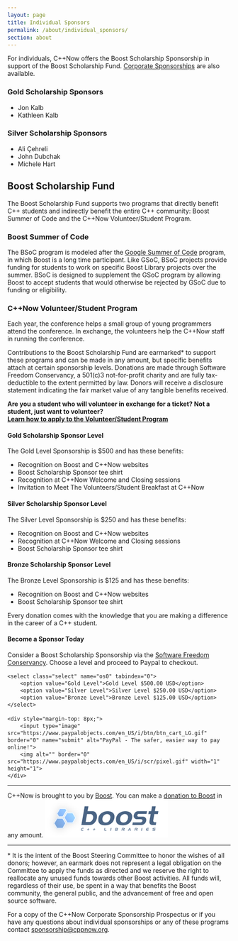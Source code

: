 ```yaml
---
layout: page
title: Individual Sponsors
permalink: /about/individual_sponsors/
section: about
---
```


For individuals, C++Now offers the Boost Scholarship Sponsorship in support of the Boost Scholarship Fund. [Corporate Sponsorships](/about/corporate_sponsors/) are also available.

### Gold Scholarship Sponsors

* Jon Kalb
* Kathleen Kalb


### Silver Scholarship Sponsors

* Ali Çehreli
* John Dubchak
* Michele Hart


## Boost Scholarship Fund

The Boost Scholarship Fund supports two programs that directly benefit C++ students and indirectly benefit the entire C++ community: Boost Summer of Code and the C++Now Volunteer/Student Program.


### Boost Summer of Code

The BSoC program is modeled after the [Google Summer of Code](https://developers.google.com/open-source/gsoc/) program, in which Boost is a long time participant. Like GSoC, BSoC projects provide funding for students to work on specific Boost Library projects over the summer. BSoC is designed to supplement the GSoC program by allowing Boost to accept students that would otherwise be rejected by GSoC due to funding or eligibility.



### C++Now Volunteer/Student Program

Each year, the conference helps a small group of young programmers attend the conference. In exchange, the volunteers help the C++Now staff in running the conference.

Contributions to the Boost Scholarship Fund are earmarked* to support these programs and can be made in any amount, but specific benefits attach at certain sponsorship levels. Donations are made through Software Freedom Conservancy, a 501(c)3 not-for-profit charity and are fully tax-deductible to the extent permitted by law. Donors will receive a disclosure statement indicating the fair market value of any tangible benefits received.

**Are you a student who will volunteer in exchange for a ticket? Not a student, just want to volunteer?<br>[Learn how to apply to the Volunteer/Student Program](/about/student_volunteer_program/)**

#### Gold Scholarship Sponsor Level

The Gold Level Sponsorship is $500 and has these benefits:

* Recognition on Boost and C++Now websites
* Boost Scholarship Sponsor tee shirt
* Recognition at C++Now Welcome and Closing sessions
* Invitation to Meet The Volunteers/Student Breakfast at C++Now

#### Silver Scholarship Sponsor Level

The Silver Level Sponsorship is $250 and has these benefits:

* Recognition on Boost and C++Now websites
* Recognition at C++Now Welcome and Closing sessions
* Boost Scholarship Sponsor tee shirt

#### Bronze Scholarship Sponsor Level

The Bronze Level Sponsorship is $125 and has these benefits:

* Recognition on Boost and C++Now websites
* Boost Scholarship Sponsor tee shirt

Every donation comes with the knowledge that you are making a difference in the career of a C++ student.

#### Become a Sponsor Today

Consider a Boost Scholarship Sponsorship via the [Software Freedom Conservancy](https://sfconservancy.org/). Choose a level and proceed to Paypal to checkout.

<form target="paypal" action="https://www.paypal.com/cgi-bin/webscr" method="post">
    <input type="hidden" name="cmd" value="_s-xclick">
    <input type="hidden" name="hosted_button_id" value="R8YMK82272QP6">
    <input type="hidden" name="currency_code" value="USD">

    <select class="select" name="os0" tabindex="0">
        <option value="Gold Level">Gold Level $500.00 USD</option>
        <option value="Silver Level">Silver Level $250.00 USD</option>
        <option value="Bronze Level">Bronze Level $125.00 USD</option>
    </select>

    <div style="margin-top: 8px;">
        <input type="image" src="https://www.paypalobjects.com/en_US/i/btn/btn_cart_LG.gif" border="0" name="submit" alt="PayPal - The safer, easier way to pay online!">
        <img alt="" border="0" src="https://www.paypalobjects.com/en_US/i/scr/pixel.gif" width="1" height="1">
    </div>
</form>

---

C++Now is brought to you by [Boost](http://www.boost.org). You can make a [donation to Boost](http://www.boost.org/donate/) in any amount.
<a href="http://www.boost.org" class="sponsorLink" target="_blank" rel="noopener noreferrer">
    <img src="/assets/img/sponsors/boost.png" class="sponsorImage" alt="Boost">
</a>

---

<p>* It is the intent of the Boost Steering Committee to honor the wishes of all donors; however, an earmark does not represent a legal obligation on the Committee to apply the funds as directed and we reserve the right to reallocate any unused funds towards other Boost activities. All funds will, regardless of their use, be spent in a way that benefits the Boost community, the general public, and the advancement of free and open source software.</p>

For a copy of the C++Now Corporate Sponsorship Prospectus or if you have any questions about individual sponsorships or any of these programs contact [sponsorship@cppnow.org](mailto:sponsorship@cppnow.org).
